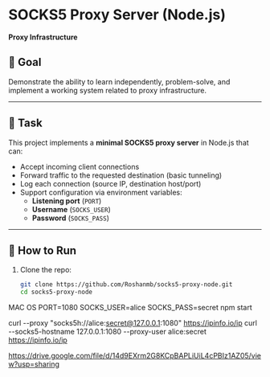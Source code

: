 # SOCKS5 Proxy Server (Node.js)

**Proxy Infrastructure**

## 🎯 Goal
Demonstrate the ability to learn independently, problem-solve, and implement a working system related to proxy infrastructure.

---

## 📝 Task
This project implements a **minimal SOCKS5 proxy server** in Node.js that can:

- Accept incoming client connections  
- Forward traffic to the requested destination (basic tunneling)  
- Log each connection (source IP, destination host/port)  
- Support configuration via environment variables:  
  - **Listening port** (`PORT`)  
  - **Username** (`SOCKS_USER`)  
  - **Password** (`SOCKS_PASS`)  

---

## 🚀 How to Run

1. Clone the repo:
   ```bash
   git clone https://github.com/Roshanmb/socks5-proxy-node.git
   cd socks5-proxy-node

MAC OS
PORT=1080 SOCKS_USER=alice SOCKS_PASS=secret npm start

curl --proxy "socks5h://alice:secret@127.0.0.1:1080" https://ipinfo.io/ip
curl --socks5-hostname 127.0.0.1:1080 --proxy-user alice:secret https://ipinfo.io/ip

https://drive.google.com/file/d/14d9EXrm2G8KCpBAPLiUiL4cPBIz1AZ05/view?usp=sharing
